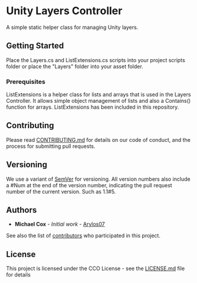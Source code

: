 # Unity Layers Controller

A simple static helper class for managing Unity layers.

## Getting Started

Place the Layers.cs and ListExtensions.cs scripts into your project scripts folder or place the "Layers" folder into your asset folder.

### Prerequisites

ListExtensions is a helper class for lists and arrays that is used in the Layers Controller. It allows simple object management of lists and also a Contains() function for arrays. ListExtensions has been included in this repository.

## Contributing

Please read [CONTRIBUTING.md](LINK) for details on our code of conduct, and the process for submitting pull requests.

## Versioning

We use a variant of [SemVer](http://semver.org/) for versioning. All version numbers also include a #Num at the end of the version number, indicating the pull request number of the current version. Such as 1.1#5.

## Authors

* **Michael Cox** - *Initial work* - [Arylos07](https://github.com/Arylos07)

See also the list of [contributors](https://github.com/your/project/contributors) who participated in this project.

## License

This project is licensed under the CCO License - see the [LICENSE.md](LICENSE.md) file for details